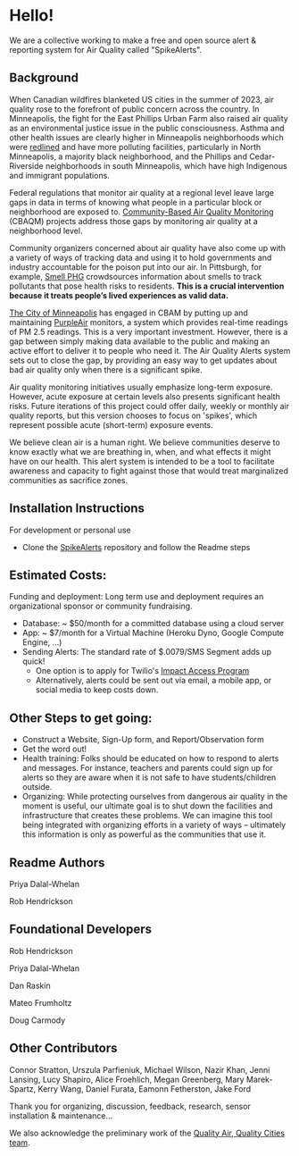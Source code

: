 # Hello!

We are a collective working to make a free and open source alert & reporting system for Air Quality called "SpikeAlerts".

## Background 

When Canadian wildfires blanketed US cities in the summer of 2023, air quality rose to the forefront of public concern across the country. In Minneapolis, the fight for the East Phillips Urban Farm also raised air quality as an environmental justice issue in the public consciousness. Asthma and other health issues are clearly higher in Minneapolis neighborhoods which were [redlined](https://legacy.yourwebedition.com/stories/a-city-divided-0) and have more polluting facilities, particularly in North Minneapolis, a majority black neighborhood, and the Phillips and Cedar-Riverside neighborhoods in south Minneapolis, which have high Indigenous and immigrant populations. 

Federal regulations that monitor air quality at a regional level leave large gaps in data in terms of knowing what people in a particular block or neighborhood are exposed to. [Community-Based Air Quality Monitoring](https://www.georgetownclimate.org/articles/community-based-air-quality-monitoring-equitable-climate-policy.htm) (CBAQM) projects address those gaps by monitoring air quality at a neighborhood level.

Community organizers concerned about air quality have also come up with a variety of ways of tracking data and using it to hold governments and industry accountable for the poison put into our air. In Pittsburgh, for example, [Smell PHG](https://smellpgh.org) crowdsources information about smells to track pollutants that pose health risks to residents. **This is a crucial intervention because it treats people’s lived experiences as valid data.** 

[The City of Minneapolis](https://www.minneapolismn.gov/government/programs-initiatives/environmental-programs/air-quality/) has engaged in CBAM by putting up and maintaining [PurpleAir](https://map.purpleair.com/1/mAQI/a10/p604800/cC0#11/44.9368/-93.2834) monitors, a system which provides real-time readings of PM 2.5 readings. This is a very important investment. However, there is a gap between simply making data available to the public and making an active effort to deliver it to people who need it. The Air Quality Alerts system sets out to close the gap, by providing an easy way to get updates about bad air quality only when there is a significant spike. 

Air quality monitoring initiatives usually emphasize long-term exposure. However, acute exposure at certain levels also presents significant health risks. Future iterations of this project could offer daily, weekly or monthly air quality reports, but this version chooses to focus on 'spikes', which represent possible acute (short-term) exposure events.

We believe clean air is a human right. We believe communities deserve to know exactly what we are breathing in, when, and what effects it might have on our health. This alert system is intended to be a tool to facilitate awareness and capacity to fight against those that would treat marginalized  communities as sacrifice zones. 

## Installation Instructions

 For development or personal use

+ Clone the [SpikeAlerts](https://github.com/SpikeAlerts/SpikeAlerts) repository and follow the Readme steps

## Estimated Costs:  
Funding and deployment: Long term use and deployment requires an organizational sponsor or community fundraising. 
+ Database: ~ $50/month for a committed database using a cloud server
+ App: ~ $7/month for a Virtual Machine (Heroku Dyno, Google Compute Engine, ...)
+ Sending Alerts: The standard rate of $.0079/SMS Segment adds up quick!
    + One option is to apply for Twilio's [Impact Access Program](https://www.twilio.org/support-and-resources/impact-access-program)
    + Alternatively, alerts could be sent out via email, a mobile app, or social media to keep costs down.
 
## Other Steps to get going:
+ Construct a Website, Sign-Up form, and Report/Observation form
+ Get the word out!
+ Health training: Folks should be educated on how to respond to alerts and messages. For instance, teachers and parents could sign up for alerts so they are aware when it is not safe to have students/children outside. 
+ Organizing: While protecting ourselves from dangerous air quality in the moment is useful, our ultimate goal is to shut down the facilities and infrastructure that creates these problems. We can imagine this tool being integrated with organizing efforts in a variety of ways –  ultimately this information is only as powerful as the communities that use it. 

## Readme Authors

Priya Dalal-Whelan

Rob Hendrickson

## Foundational Developers

Rob Hendrickson

Priya Dalal-Whelan

Dan Raskin

Mateo Frumholtz

Doug Carmody

## Other Contributors 

Connor Stratton, Urszula Parfieniuk, Michael Wilson, Nazir Khan, Jenni Lansing, Lucy Shapiro, Alice Froehlich, Megan Greenberg, Mary Marek-Spartz, Kerry Wang, Daniel Furata, Eamonn Fetherston, Jake Ford

Thank you for organizing, discussion, feedback, research, sensor installation & maintenance...

We also acknowledge the preliminary work of the [Quality Air, Quality Cities team](https://github.com/RTGS-Lab/QualityAirQualityCities).
